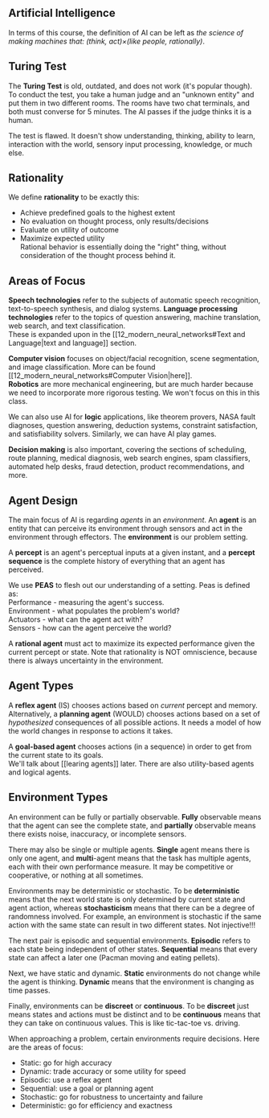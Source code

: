 ## Artificial Intelligence

In terms of this course, the definition of AI can be left as *the science of making machines that: (think, act)$\times$(like people, rationally)*. 

## Turing Test

The **Turing Test** is old, outdated, and does not work (it's popular though). To conduct the test, you take a human judge and an "unknown entity" and put them in two different rooms. The rooms have two chat terminals, and both must converse for 5 minutes. The AI passes if the judge thinks it is a human. 

The test is flawed. It doesn't show understanding, thinking, ability to learn, interaction with the world, sensory input processing, knowledge, or much else. 

## Rationality

We define **rationality** to be exactly this:
- Achieve predefined goals to the highest extent
- No evaluation on thought process, only results/decisions
- Evaluate on utility of outcome
- Maximize expected utility  
Rational behavior is essentially doing the "right" thing, without consideration of the thought process behind it. 

## Areas of Focus

**Speech technologies** refer to the subjects of automatic speech recognition, text-to-speech synthesis, and dialog systems. **Language processing technologies** refer to the topics of question answering, machine translation, web search, and text classification.  
These is expanded upon in the [[12_modern_neural_networks#Text and Language|text and language]] section. 

**Computer vision** focuses on object/facial recognition, scene segmentation, and image classification. More can be found [[12_modern_neural_networks#Computer Vision|here]].  
**Robotics** are more mechanical engineering, but are much harder because we need to incorporate more rigorous testing. We won't focus on this in this class. 

We can also use AI for **logic** applications, like theorem provers, NASA fault diagnoses, question answering, deduction systems, constraint satisfaction, and satisfiability solvers. Similarly, we can have AI play games. 

**Decision making** is also important, covering the sections of scheduling, route planning, medical diagnosis, web search engines, spam classifiers, automated help desks, fraud detection, product recommendations, and more. 

## Agent Design

The main focus of AI is regarding *agents* in an *environment*. An **agent** is an entity that can perceive its environment through sensors and act in the environment through effectors. The **environment** is our problem setting. 

A **percept** is an agent's perceptual inputs at a given instant, and a **percept sequence** is the complete history of everything that an agent has perceived. 

We use **PEAS** to flesh out our understanding of a setting. Peas is defined as:  
Performance - measuring the agent's success.  
Environment - what populates the problem's world?  
Actuators - what can the agent act with?  
Sensors - how can the agent perceive the world?

A **rational agent** must act to maximize its expected performance given the current percept or state. Note that rationality is NOT omniscience, because there is always uncertainty in the environment. 

## Agent Types

A **reflex agent** (IS) chooses actions based on *current* percept and memory.  
Alternatively, a **planning agent** (WOULD) chooses actions based on a set of *hypothesized* consequences of all possible actions. It needs a model of how the world changes in response to actions it takes. 

A **goal-based agent** chooses actions (in a sequence) in order to get from the current state to its goals.  
We'll talk about [[learing agents]] later. There are also utility-based agents and logical agents. 

## Environment Types

An environment can be fully or partially observable. **Fully** observable means that the agent can see the complete state, and **partially** observable means there exists noise, inaccuracy, or incomplete sensors. 

There may also be single or multiple agents. **Single** agent means there is only one agent, and **multi**-agent means that the task has multiple agents, each with their own performance measure. It may be competitive or cooperative, or nothing at all sometimes. 

Environments may be deterministic or stochastic. To be **deterministic** means that the next world state is only determined by current state and agent action, whereas **stochasticism** means that there can be a degree of randomness involved. For example, an environment is stochastic if the same action with the same state can result in two different states. Not injective!!!

The next pair is episodic and sequential environments. **Episodic** refers to each state being independent of other states. **Sequential** means that every state can affect a later one (Pacman moving and eating pellets). 

Next, we have static and dynamic. **Static** environments do not change while the agent is thinking. **Dynamic** means that the environment is changing as time passes. 

Finally, environments can be **discreet** or **continuous**. To be **discreet** just means states and actions must be distinct and to be **continuous** means that they can take on continuous values. This is like tic-tac-toe vs. driving. 

When approaching a problem, certain environments require decisions. Here are the areas of focus:
- Static: go for high accuracy
- Dynamic: trade accuracy or some utility for speed
- Episodic: use a reflex agent
- Sequential: use a goal or planning agent
- Stochastic: go for robustness to uncertainty and failure
- Deterministic: go for efficiency and exactness